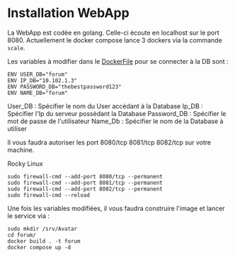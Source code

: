 # Installation WebApp

La WebApp est codée en golang.
Celle-ci écoute en localhost sur le port 8080.
Actuellement le docker compose lance 3 dockers via la commande `scale`.

Les variables à modifier dans le [DockerFile](./Dockerfile) pour se connecter à la DB sont :

```
ENV USER_DB="forum"
ENV IP_DB="10.102.1.3"
ENV PASSWORD_DB="thebestpassword123"
ENV NAME_DB="forum"
```

User_DB : Spécifier le nom du User accédant à la Database
Ip_DB : Spécifier l'Ip du serveur possèdant la Database
Password_DB : Spécifier le mot de passe de l'utilisateur
Name_Db : Spécifier le nom de la Database à utiliser

Il vous faudra autoriser les port 8080/tcp 8081/tcp 8082/tcp sur votre machine.

Rocky Linux

```
sudo firewall-cmd --add-port 8080/tcp --permanent
sudo firewall-cmd --add-port 8081/tcp --permanent
sudo firewall-cmd --add-port 8082/tcp --permanent
sudo firewall-cmd --reload
```

Une fois les variables modifiées, il vous faudra construire l'image et lancer le service via :

```
sudo mkdir /srv/Avatar
cd forum/
docker build . -t forum
docker compose up -d
```
